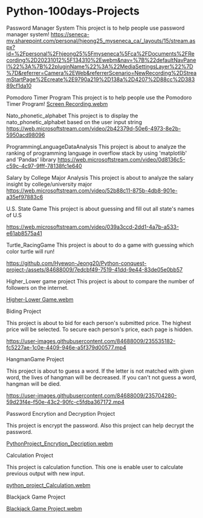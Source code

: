 # Python-100days-Projects

Password Manager System
This project is to help people use password manager system!
https://seneca-my.sharepoint.com/personal/hjeong25_myseneca_ca/_layouts/15/stream.aspx?id=%2Fpersonal%2Fhjeong25%5Fmyseneca%5Fca%2FDocuments%2FRecording%2D20231012%5F134310%2Ewebm&nav=%7B%22defaultNavPanel%22%3A%7B%22pluginName%22%3A%22MediaSettingsLayer%22%7D%7D&referrer=Camera%2EWeb&referrerScenario=NewRecording%2DStreamStartPage%2Ecreate%2E9790a219%2D138a%2D4207%2D88cc%2D38389cf1da10


Pomodoro Timer Program
This project is to help people use the Pomodoro Timer Program!
[Screen Recording.webm](https://github.com/Hyewon-Jeong20/Python100DaysProject_MiniProgram/assets/84688009/36836ddc-c265-483a-89a2-ee40d84ddd85)


Nato_phonetic_alphabet 
This project is to display the nato_phonetic_alphabet based on the user input string
https://web.microsoftstream.com/video/2b42379d-50e6-4973-8e2b-5950acd98096


ProgrammingLanguageDataAnalysis
This project is about to analyze the ranking of programming language in overflow stack by using 'matplotlib' and 'Pandas' library
https://web.microsoftstream.com/video/0d8136c5-c59c-4c97-9fff-78138fc1e640

Salary by College Major Analysis 
This project is about to analyze the salary insight by college/university major
https://web.microsoftstream.com/video/52b88c11-875b-4db8-901e-a35ef97883c6


U.S. State Game
This project is about guessing and fill out all state's names of U.S 

https://web.microsoftstream.com/video/039a3ccd-2dd1-4a7b-a533-e61ab8575a41



Turtle_RacingGame
This project is about to do a game with guessing which color turtle will run!




https://github.com/Hyewon-Jeong20/Python-conquest-project-/assets/84688009/7edcbf49-7519-41dd-9e44-83de05e0bb57




Higher_Lower game project
This project is about to compare the number of followers on the internet.


[Higher-Lower Game.webm](https://user-images.githubusercontent.com/84688009/236652532-02e099f8-8ce3-416a-ae56-81d4fa0bef8e.webm)




Biding Project 

This project is about to bid for each person's submitted price.
The highest price will be selected. 
To secure each person's price, each page is hidden. 


https://user-images.githubusercontent.com/84688009/235535182-fc5227ae-1c0e-4409-946e-a5f379d00577.mp4




HangmanGame Project 

This project is about to guess a word.
If the letter is not matched with given word, the lives of hangman will be decreased.
If you can't not guess a word, hangman will be died. 


https://user-images.githubusercontent.com/84688009/235704280-59d23f4e-f50e-43c2-90fc-c5fdba367172.mp4



Password Encrytion and Decryption Project 

This project is encrypt the password. 
Also this project can help decrypt the password. 

[PythonProject_Encrytion_Decription.webm](https://user-images.githubusercontent.com/84688009/235704323-606355a0-5242-4582-a650-bf012ffab205.webm)


Calculation Project 

This project is calculation function.
This one is enable user to calculate previous output with new input. 

[python_project_Calculation.webm](https://user-images.githubusercontent.com/84688009/235774659-7cc31c96-f4c1-4117-ac53-c1e762626847.webm)



Blackjack Game Project

[Blackjack Game Project.webm](https://user-images.githubusercontent.com/84688009/236005006-613fd959-a723-44e2-a4c5-e9da382c4052.webm)

